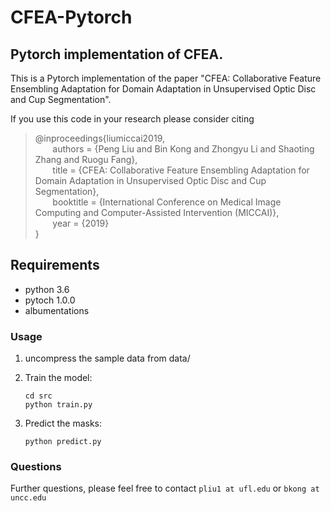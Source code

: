# CFEA-Pytorch


## Pytorch implementation of CFEA.

This is a Pytorch implementation of the paper "CFEA: Collaborative Feature Ensembling Adaptation for Domain Adaptation in Unsupervised Optic Disc and Cup Segmentation". 

If you use this code in your research please consider citing

>@inproceedings{liumiccai2019,<br>
&nbsp;&nbsp;&nbsp;&nbsp;&nbsp;&nbsp; authors = {Peng Liu and Bin Kong and Zhongyu Li and Shaoting Zhang and Ruogu Fang},<br>
&nbsp;&nbsp;&nbsp;&nbsp;&nbsp;&nbsp;          title = {CFEA: Collaborative Feature Ensembling Adaptation for Domain Adaptation in Unsupervised Optic Disc and Cup Segmentation},<br>
&nbsp;&nbsp;&nbsp;&nbsp;&nbsp;&nbsp;          booktitle = {International Conference on Medical Image Computing and Computer-Assisted Intervention (MICCAI)},<br>
&nbsp;&nbsp;&nbsp;&nbsp;&nbsp;&nbsp;          year = {2019}<br>
}
## Requirements

* python 3.6
* pytoch 1.0.0
* albumentations
 
### Usage
1. uncompress the sample data from data/

2. Train the model:
 
   ```shell
   cd src
   python train.py
   ```
3. Predict the masks:

   ```shell
   python predict.py
   ```

   
### Questions

Further questions, please feel free to contact `pliu1 at ufl.edu` or `bkong at uncc.edu`
